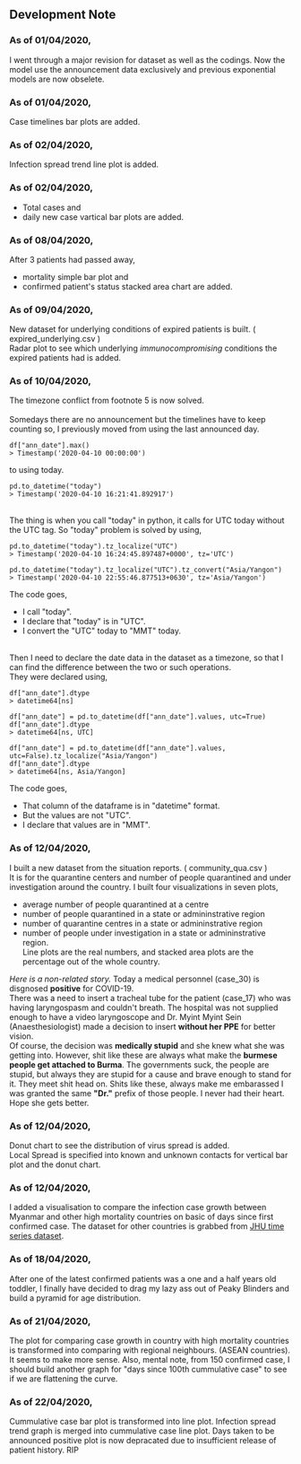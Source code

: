  ## Development Note
 
 ### As of 01/04/2020,  
 I went through a major revision for dataset as well as the codings. Now the model use the announcement data exclusively and previous exponential models are now obselete.
 
 ### As of 01/04/2020,  
 Case timelines bar plots are added.
 
 ### As of 02/04/2020,  
 Infection spread trend line plot is added.

 ### As of 02/04/2020,  
 - Total cases and 
 - daily new case vartical bar plots are added.
 
 ### As of 08/04/2020,  
 After 3 patients had passed away, 
 - mortality simple bar plot and 
 - confirmed patient's status stacked area chart are added.

 ### As of 09/04/2020,  
 New dataset for underlying conditions of expired patients is built. ( expired_underlying.csv )   
 Radar plot to see which underlying _immunocompromising_ conditions the expired patients had is added.
 
 ### As of 10/04/2020,  
 The timezone conflict from footnote 5 is now solved.  
    <br>
 Somedays there are no announcement but the timelines have to keep counting so, I previously moved from using the last announced day. 
 
 ~~~~ 
df["ann_date"].max() 
 > Timestamp('2020-04-10 00:00:00')
 ~~~~ 
 
 to using today. 
 
 ~~~~ 
 pd.to_datetime("today") 
 > Timestamp('2020-04-10 16:21:41.892917')
 ~~~~ 
 
  <br>
 The thing is when you call "today" in python, it calls for UTC today without the UTC tag.
 So "today" problem is solved by using, 
   
 ~~~~
 pd.to_datetime("today").tz_localize("UTC")
 > Timestamp('2020-04-10 16:24:45.897487+0000', tz='UTC')
 
 pd.to_datetime("today").tz_localize("UTC").tz_convert("Asia/Yangon")
 > Timestamp('2020-04-10 22:55:46.877513+0630', tz='Asia/Yangon')
~~~~

 The code goes,   
 - I call "today".
 - I declare that "today" is in "UTC".
 - I convert the "UTC" today to "MMT" today.
  <br>
 Then I need to declare the date data in the dataset as a timezone, so that I can find the difference between the two or such operations.
  <br>
 They were declared using, 
   
 ~~~~
 df["ann_date"].dtype
 > datetime64[ns]
 
 df["ann_date"] = pd.to_datetime(df["ann_date"].values, utc=True)
 df["ann_date"].dtype
 > datetime64[ns, UTC]
 
 df["ann_date"] = pd.to_datetime(df["ann_date"].values, utc=False).tz_localize("Asia/Yangon")
 df["ann_date"].dtype
 > datetime64[ns, Asia/Yangon]
 ~~~~
   
 The code goes,   
 - That column of the dataframe is in "datetime" format.
 - But the values are not "UTC".
 - I declare that values are in "MMT".
 
 ### As of 12/04/2020,   
 I built a new dataset from the situation reports. ( community_qua.csv )   
 It is for the quarantine centers and number of people quarantined and under investigation around the country. I built four visualizations in seven plots,
 - average number of people quarantined at a centre
 - number of people quarantined in a state or admininstrative region
 - number of quarantine centres in a state or admininstrative region
 - number of people under investigation in a state or admininstrative region.  
 Line plots are the real numbers, and stacked area plots are the percentage out of the whole country. 
   
 _Here is a non-related story._
 Today a medical personnel (case_30) is disgnosed __positive__ for COVID-19.   
 There was a need to insert a tracheal tube for the patient (case_17) who was having laryngospasm and couldn't breath. The hospital was not supplied enough to have a video laryngoscope and Dr. Myint Myint Sein (Anaesthesiologist) made a decision to insert __without her PPE__ for better vision.   
 Of course, the decision was __medically stupid__ and she knew what she was getting into. However, shit like these are always what make the __burmese people get attached to Burma__. The governments suck, the people are stupid, but always they are stupid for a cause and brave enough to stand for it. They meet shit head on. Shits like these, always make me embarassed I was granted the same __"Dr."__ prefix of those people. I never had their heart.   
 Hope she gets better.
 
  ### As of 12/04/2020,
  Donut chart to see the distribution of virus spread is added.  
  Local Spread is specified into known and unknown contacts for vertical bar plot and the donut chart.
  
  ### As of 12/04/2020,
  I added a visualisation to compare the infection case growth between Myanmar and other high mortality countries on basic of days since first confirmed case.
  The dataset for other countries is grabbed from [JHU time series dataset](https://data.humdata.org/dataset/novel-coronavirus-2019-ncov-cases).

  ### As of 18/04/2020, 
  After one of the latest confirmed patients was a one and a half years old toddler,
I finally have decided to drag my lazy ass out of Peaky Blinders and build a pyramid for age distribution.

  ### As of 21/04/2020, 
  The plot for comparing case growth in country with high mortality countries is transformed into comparing with regional neighbours. (ASEAN countries). It seems to make more sense. Also, mental note, from 150 confirmed case, I should build another graph for "days since 100th cummulative case" to see if we are flattening the curve.

  ### As of 22/04/2020,
  Cummulative case bar plot is transformed into line plot.
  Infection spread trend graph is merged into cummulative case line plot.
  Days taken to be announced positive plot is now depracated due to insufficient release of patient history. RIP
